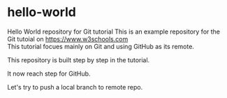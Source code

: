 # hello-world
Hello World repository for Git tutorial
This is an example repository for the Git tutoial on https://www.w3schools.com  
This tutorial focues mainly on Git and using GitHub as its remote.

This repository is built step by step in the tutorial.

It now reach step for GitHub.

Let's try to push a local branch to remote repo.